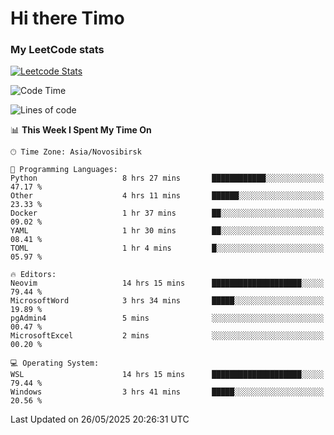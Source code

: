 # Hi there Timo
### My LeetCode stats
[![Leetcode Stats](https://leetcard.jacoblin.cool/przdtl?border=0&radius=20&ext=heatmap&theme=nord)](https://leetcode.com/przdtl)

<!--START_SECTION:waka-->
![Code Time](http://img.shields.io/badge/Code%20Time-868%20hrs%2030%20mins-blue)

![Lines of code](https://img.shields.io/badge/From%20Hello%20World%20I%27ve%20Written-91.6%20thousand%20lines%20of%20code-blue)

📊 **This Week I Spent My Time On** 

```text
🕑︎ Time Zone: Asia/Novosibirsk

💬 Programming Languages: 
Python                   8 hrs 27 mins       ████████████░░░░░░░░░░░░░   47.17 % 
Other                    4 hrs 11 mins       ██████░░░░░░░░░░░░░░░░░░░   23.33 % 
Docker                   1 hr 37 mins        ██░░░░░░░░░░░░░░░░░░░░░░░   09.02 % 
YAML                     1 hr 30 mins        ██░░░░░░░░░░░░░░░░░░░░░░░   08.41 % 
TOML                     1 hr 4 mins         █░░░░░░░░░░░░░░░░░░░░░░░░   05.97 % 

🔥 Editors: 
Neovim                   14 hrs 15 mins      ████████████████████░░░░░   79.44 % 
MicrosoftWord            3 hrs 34 mins       █████░░░░░░░░░░░░░░░░░░░░   19.89 % 
pgAdmin4                 5 mins              ░░░░░░░░░░░░░░░░░░░░░░░░░   00.47 % 
MicrosoftExcel           2 mins              ░░░░░░░░░░░░░░░░░░░░░░░░░   00.20 % 

💻 Operating System: 
WSL                      14 hrs 15 mins      ████████████████████░░░░░   79.44 % 
Windows                  3 hrs 41 mins       █████░░░░░░░░░░░░░░░░░░░░   20.56 % 
```


 Last Updated on 26/05/2025 20:26:31 UTC
<!--END_SECTION:waka-->
